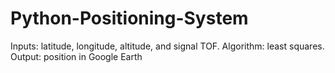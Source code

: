 # Python-Positioning-System
Inputs: latitude, longitude, altitude, and signal TOF.  Algorithm: least squares.  Output: position in Google Earth  
